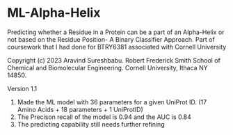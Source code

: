 # ML-Alpha-Helix
Predicting whether a Residue in a Protein can be a part of an Alpha-Helix or not based on the Residue Position- A Binary Classifier Approach. 
Part of coursework that I had done for BTRY6381 associated with Cornell University 

Copyright (c) 2023 Aravind Sureshbabu. 
Robert Frederick Smith School of Chemical and Biomolecular Engineering. 
Cornell University, Ithaca NY 14850. 

Version 1.1

1) Made the ML model with 36 parameters for a given UniProt ID. (17 Amino Acids + 18 parameters + 1 UniProtID) 
2) The Precison recall of the model is 0.94 and the AUC is 0.84 
3) The predicting capability still needs further refining 
